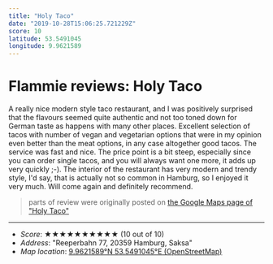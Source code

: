 ```yaml
---
title: "Holy Taco"
date: "2019-10-28T15:06:25.721229Z"
score: 10
latitude: 53.5491045
longitude: 9.9621589
---
```

# Flammie reviews: Holy Taco

A really nice modern style taco restaurant, and I was positively surprised
that the flavours seemed quite authentic and not too toned down for
German taste as happens with many other places. Excellent selection of
tacos with number of vegan and vegetarian options that were in my opinion
even better than the meat options, in any case altogether good tacos. The
service was fast and nice. The price point is a bit steep, especially
since you can order single tacos, and you will always want one more, it
adds up very quickly ;-). The interior of the restaurant has very modern
and trendy style, I'd say, that is actually not so common in Hamburg,
so I enjoyed it very much. Will come again and definitely recommend.

> parts of review were originally posted on [the Google Maps page of
  "Holy Taco"](https://www.google.com/maps/place//data=!4m2!3m1!1s0x0:0x464d63fbe1e05d09)
* * *
- *Score*: ★★★★★★★★★★ (10 out of 10)
- *Address*: "Reeperbahn 77, 20359 Hamburg, Saksa"
- *Map location*: [9.9621589°N 53.5491045°E (OpenStreetMap)](https://www.openstreetmap.org/?mlat=53.5491045&mlon=9.9621589&zoom=12)
